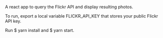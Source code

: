 A react app to query the Flickr API and display resulting photos.

To run, export a local variable FLICKR_API_KEY that stores your public Flickr API key.

Run $ yarn install and $ yarn start.
